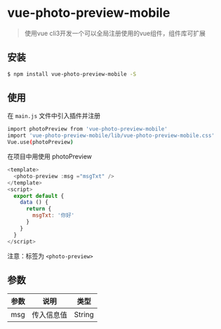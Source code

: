 # vue-photo-preview-mobile

> 使用vue cli3开发一个可以全局注册使用的vue组件，组件库可扩展

## 安装

``` bash
$ npm install vue-photo-preview-mobile -S
```
## 使用

在 `main.js` 文件中引入插件并注册

``` bash
import photoPreview from 'vue-photo-preview-mobile'
import 'vue-photo-preview-mobile/lib/vue-photo-preview-mobile.css'
Vue.use(photoPreview)
```

在项目中用使用 photoPreview


```js
<template>
  <photo-preview :msg ="msgTxt" />
</template>
<script>
  export default {
    data () {
      return {
        msgTxt: '你好'
      }
    }
  }
</script>
```

注意：标签为 `<photo-preview>`


## 参数

| 参数 | 说明 | 类型 | 
| ------ | ------ | ------ | 
| msg | 传入信息值 | String |





